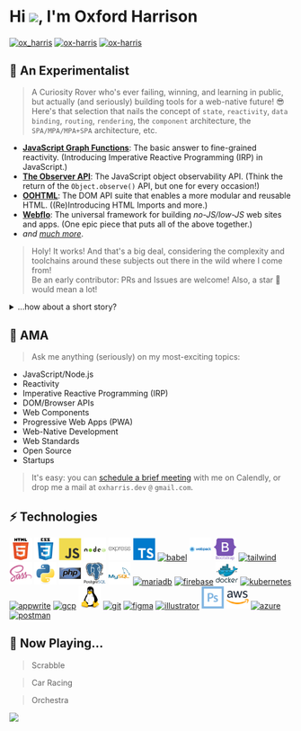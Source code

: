 # Hi <img src="https://raw.githubusercontent.com/MartinHeinz/MartinHeinz/master/wave.gif" width="30px" />, I'm Oxford Harrison

<div>
<a href="https://twitter.com/ox_harris" target="blank"><img align="center" src="https://img.shields.io/twitter/follow/ox_harris?logo=twitter&style=for-the-badge" alt="ox_harris" /></a> 
<a href="https://linkedin.com/in/ox-harris" target="blank"><img align="center" src="https://raw.githubusercontent.com/rahuldkjain/github-profile-readme-generator/master/src/images/icons/Social/linked-in-alt.svg" alt="ox-harris" height="30" width="40" /></a>
<a href="https://dev.to/oxharris" target="blank"><img align="center" src="https://raw.githubusercontent.com/rahuldkjain/github-profile-readme-generator/master/src/images/icons/Social/devto.svg" alt="ox-harris" height="30" width="40" /></a>

</div>

## 🔭 An Experimentalist

> A Curiosity Rover who's ever failing, winning, and learning in public, but actually (and seriously) building tools for a web-native future! 😎<br />
> Here's that selection that nails the concept of `state`, `reactivity`, `data binding`, `routing`, `rendering`, the `component` architecture, the `SPA/MPA/MPA+SPA` architecture, etc.

- **[JavaScript Graph Functions](https://github.com/webqit/subscript)**: The basic answer to fine-grained reactivity. (Introducing Imperative Reactive Programming (IRP) in JavaScript.)
- **[The Observer API](https://github.com/webqit/observer)**: The JavaScript object observability API. (Think the return of the `Object.observe()` API, but one for every occasion!)
- **[OOHTML](https://github.com/webqit/oohtml)**: The DOM API suite that enables a more modular and reusable HTML. ((Re)Introducing HTML Imports and more.)
- **[Webflo](https://github.com/webqit/webflo)**: The universal framework for building *no-JS/low-JS* web sites and apps. (One epic piece that puts all of the above together.)
- *and [much more](https://github.com/webqit)*.

> Holy! It works! And that's a big deal, considering the complexity and toolchains around these subjects out there in the wild where I come from!<br />
> Be an early contributor: PRs and Issues are welcome! Also, a star 🌟 would mean a lot!

<details>
<summary>...how about a short story?</summary>

> You'd be right to think that I'm a go-getter, and there's a chance I've succeeded once! Maybe twice! Maybe not in JavaScript! But there've been the hundreds of artworks, electronic toys and hand-wired circuit boards I made from early childhood until the computer age arrived in late 2012 - yeah, for me! I built things at the speed of thought! (Honourable mentions to the self-driving car and the 10-passenger plane that both never saw the light of day!) 

> Coming to web development wasn't without the same flare! You can often find me modeling problems, investigating solutions and challenging poor takes! I'm often choosing to monkey with the DOM and browser APIs, and to jump right into that compiler to find the missing pieces in native HTML, CSS, and JavaScript than accept a framework that'll charge me an arm and a leg! It's pissing that I often fail in the process and have to restart! But who says no to fun?

> And, I'm not sure you're thinking about it, but what if the most of modern frontend complexity has been self-imposed all along? That would be a rude awakening! But me unfold this as a moving story through tweets and articles! 

</details>

## 💬 AMA

> Ask me anything (seriously) on my most-exciting topics:

- JavaScript/Node.js
- Reactivity
- Imperative Reactive Programming (IRP)
- DOM/Browser APIs
- Web Components
- Progressive Web Apps (PWA)
- Web-Native Development
- Web Standards
- Open Source
- Startups

> It's easy: you can [schedule a brief meeting](https://calendly.com/ox-harris) with me on Calendly, or drop me a mail at `oxharris.dev` `@` `gmail.com`.

## ⚡ Technologies

<p align="left">
<a href="https://www.w3.org/html/" target="_blank" rel="noreferrer"><img src="https://raw.githubusercontent.com/devicons/devicon/master/icons/html5/html5-original-wordmark.svg" alt="html5" width="40" height="40"/></a>
<a href="https://www.w3schools.com/css/" target="_blank" rel="noreferrer"><img src="https://raw.githubusercontent.com/devicons/devicon/master/icons/css3/css3-original-wordmark.svg" alt="css3" width="40" height="40"/></a>
<a href="https://developer.mozilla.org/en-US/docs/Web/JavaScript" target="_blank" rel="noreferrer"><img src="https://raw.githubusercontent.com/devicons/devicon/master/icons/javascript/javascript-original.svg" alt="javascript" width="40" height="40"/></a>
<a href="https://nodejs.org" target="_blank" rel="noreferrer"><img src="https://raw.githubusercontent.com/devicons/devicon/master/icons/nodejs/nodejs-original-wordmark.svg" alt="nodejs" width="40" height="40"/></a>
<a href="https://expressjs.com" target="_blank" rel="noreferrer"><img src="https://raw.githubusercontent.com/devicons/devicon/master/icons/express/express-original-wordmark.svg" alt="express" width="40" height="40"/></a>
<a href="https://www.typescriptlang.org/" target="_blank" rel="noreferrer"><img src="https://raw.githubusercontent.com/devicons/devicon/master/icons/typescript/typescript-original.svg" alt="typescript" width="40" height="40"/></a>
<a href="https://babeljs.io/" target="_blank" rel="noreferrer"><img src="https://www.vectorlogo.zone/logos/babeljs/babeljs-icon.svg" alt="babel" width="40" height="40"/></a>
<a href="https://webpack.js.org" target="_blank" rel="noreferrer"><img src="https://raw.githubusercontent.com/devicons/devicon/d00d0969292a6569d45b06d3f350f463a0107b0d/icons/webpack/webpack-original-wordmark.svg" alt="webpack" width="40" height="40"/></a>
<a href="https://getbootstrap.com" target="_blank" rel="noreferrer"><img src="https://raw.githubusercontent.com/devicons/devicon/master/icons/bootstrap/bootstrap-plain-wordmark.svg" alt="bootstrap" width="40" height="40"/></a>
<a href="https://tailwindcss.com/" target="_blank" rel="noreferrer"><img src="https://www.vectorlogo.zone/logos/tailwindcss/tailwindcss-icon.svg" alt="tailwind" width="40" height="40"/></a>
<a href="https://sass-lang.com" target="_blank" rel="noreferrer"><img src="https://raw.githubusercontent.com/devicons/devicon/master/icons/sass/sass-original.svg" alt="sass" width="40" height="40"/></a>
<a href="https://www.python.org" target="_blank" rel="noreferrer"><img src="https://raw.githubusercontent.com/devicons/devicon/master/icons/python/python-original.svg" alt="python" width="40" height="40"/></a>
<a href="https://www.php.net" target="_blank" rel="noreferrer"><img src="https://raw.githubusercontent.com/devicons/devicon/master/icons/php/php-original.svg" alt="php" width="40" height="40"/></a>
<a href="https://www.postgresql.org" target="_blank" rel="noreferrer"><img src="https://raw.githubusercontent.com/devicons/devicon/master/icons/postgresql/postgresql-original-wordmark.svg" alt="postgresql" width="40" height="40"/></a>
<a href="https://www.mysql.com/" target="_blank" rel="noreferrer"><img src="https://raw.githubusercontent.com/devicons/devicon/master/icons/mysql/mysql-original-wordmark.svg" alt="mysql" width="40" height="40"/></a>
<a href="https://mariadb.org/" target="_blank" rel="noreferrer"><img src="https://www.vectorlogo.zone/logos/mariadb/mariadb-icon.svg" alt="mariadb" width="40" height="40"/></a>
<a href="https://firebase.google.com/" target="_blank" rel="noreferrer"><img src="https://www.vectorlogo.zone/logos/firebase/firebase-icon.svg" alt="firebase" width="40" height="40"/></a>
<a href="https://www.docker.com/" target="_blank" rel="noreferrer"><img src="https://raw.githubusercontent.com/devicons/devicon/master/icons/docker/docker-original-wordmark.svg" alt="docker" width="40" height="40"/></a>
<a href="https://kubernetes.io" target="_blank" rel="noreferrer"><img src="https://www.vectorlogo.zone/logos/kubernetes/kubernetes-icon.svg" alt="kubernetes" width="40" height="40"/></a>
<a href="https://appwrite.io" target="_blank" rel="noreferrer"><img src="https://www.vectorlogo.zone/logos/appwriteio/appwriteio-icon.svg" alt="appwrite" width="40" height="40"/></a> 
<a href="https://cloud.google.com" target="_blank" rel="noreferrer"><img src="https://www.vectorlogo.zone/logos/google_cloud/google_cloud-icon.svg" alt="gcp" width="40" height="40"/></a>
<a href="https://www.linux.org/" target="_blank" rel="noreferrer"><img src="https://raw.githubusercontent.com/devicons/devicon/master/icons/linux/linux-original.svg" alt="linux" width="40" height="40"/></a>
<a href="https://git-scm.com/" target="_blank" rel="noreferrer"><img src="https://www.vectorlogo.zone/logos/git-scm/git-scm-icon.svg" alt="git" width="40" height="40"/></a>
<a href="https://www.figma.com/" target="_blank" rel="noreferrer"><img src="https://www.vectorlogo.zone/logos/figma/figma-icon.svg" alt="figma" width="40" height="40"/></a>
<a href="https://www.adobe.com/in/products/illustrator.html" target="_blank" rel="noreferrer"><img src="https://www.vectorlogo.zone/logos/adobe_illustrator/adobe_illustrator-icon.svg" alt="illustrator" width="40" height="40"/></a>
<a href="https://www.photoshop.com/en" target="_blank" rel="noreferrer"><img src="https://raw.githubusercontent.com/devicons/devicon/master/icons/photoshop/photoshop-line.svg" alt="photoshop" width="40" height="40"/></a>
<a href="https://aws.amazon.com" target="_blank" rel="noreferrer"><img src="https://raw.githubusercontent.com/devicons/devicon/master/icons/amazonwebservices/amazonwebservices-original-wordmark.svg" alt="aws" width="40" height="40"/></a> 
<a href="https://azure.microsoft.com/en-in/" target="_blank" rel="noreferrer"><img src="https://www.vectorlogo.zone/logos/microsoft_azure/microsoft_azure-icon.svg" alt="azure" width="40" height="40"/></a>
<a href="https://postman.com" target="_blank" rel="noreferrer"><img src="https://www.vectorlogo.zone/logos/getpostman/getpostman-icon.svg" alt="postman" width="40" height="40"/></a>
</p>

<!--

Besides contributing to open source I enjoy tinkering with electronics, hardware hacking
-->

## 🌱 Now Playing...

> Scrabble

> Car Racing

> Orchestra

<img src="https://github.com/mscoutermarsh/mscoutermarsh/raw/master/teeter.gif?raw=true" />
